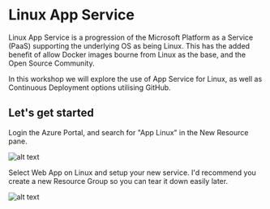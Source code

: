 # Linux App Service
Linux App Service is a progression of the Microsoft Platform as a Service (PaaS) supporting the underlying OS as being Linux.  This has the added benefit of allow Docker images bourne from Linux as the base, and the Open Source Community.

In this workshop we will explore the use of App Service for Linux, as well as Continuous Deployment options utilising GitHub.

## Let's get started
Login the Azure Portal, and search for "App Linux" in the New Resource pane.

![alt text](https://github.com/justindavies/OSS-Partner-Day/blob/master/AppServiceLinux/choose_app_service.PNG?raw=true "Search for App Linux")

Select Web App on Linux and setup your new service.  I'd recommend you create a new Resource Group so you can tear it down easily later.

![alt text](https://github.com/justindavies/OSS-Partner-Day/blob/master/AppServiceLinux/add_svc_settings.PNG?raw=true "Enter your Settings")
